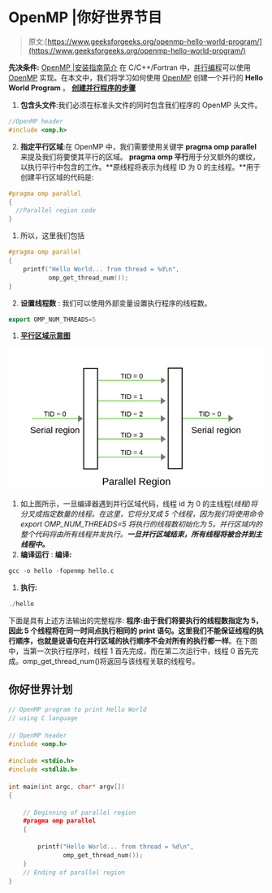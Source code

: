 # OpenMP |你好世界节目

> 原文:[https://www.geeksforgeeks.org/openmp-hello-world-program/](https://www.geeksforgeeks.org/openmp-hello-world-program/)

**先决条件:** [OpenMP |安装指南简介](https://www.geeksforgeeks.org/openmp-introduction-with-installation-guide/)
在 C/C++/Fortran 中，[并行编程](https://www.geeksforgeeks.org/introduction-to-parallel-computing/)可以使用 [OpenMP](https://www.geeksforgeeks.org/openmp-introduction-with-installation-guide/) 实现。在本文中，我们将学习如何使用 [OpenMP](https://www.geeksforgeeks.org/openmp-introduction-with-installation-guide/) 创建一个并行的 **Hello World Program** 。
**<u>创建并行程序的步骤</u>**

1.  **包含头文件**:我们必须在标准头文件的同时包含我们程序的 OpenMP 头文件。

```cpp
//OpenMP header
#include <omp.h>
```

2.  **指定平行区域**:在 OpenMP 中，我们需要使用关键字 **pragma omp parallel** 来提及我们将要使其平行的区域。 **pragma omp 平行**用于分叉额外的螺纹，以执行平行中包含的工作。**原线程将表示为线程 ID 为 0 的主线程。**用于创建平行区域的代码是:

```cpp
#pragma omp parallel
{
  //Parallel region code 
} 
```

1.  所以，这里我们包括

```cpp
#pragma omp parallel                   
{
    printf("Hello World... from thread = %d\n", 
           omp_get_thread_num());
}  
```

2.  **设置线程数** :
    我们可以使用外部变量设置执行程序的线程数。

```cpp
export OMP_NUM_THREADS=5
```

1.  **<u>平行区域示意图</u>**

![Parallel region for 5 threads](img/74936b204d7c73d487175e012ea238e7.png)

1.  如上图所示，一旦编译器遇到并行区域代码，线程 id 为 0 的主线程(*线程)将分叉成指定数量的线程。在这里，它将分叉成 5 个线程，因为我们将使用命令 export OMP_NUM_THREADS=5 将执行的线程数初始化为 5。并行区域内的整个代码将由所有线程并发执行。**一旦并行区域结束，所有线程将被合并到主线程中。*** 
2.  **编译运行** :
    **编译:**

```cpp
gcc -o hello -fopenmp hello.c
```

1.  **执行:**

```cpp
./hello
```

下面是具有上述方法输出的完整程序:
**程序:**由于我们将要执行的线程数指定为 5，因此 5 个线程将在同一时间点执行相同的 print 语句。这里我们不能保证线程的执行顺序，也就是说**语句在并行区域的执行顺序不会对所有的执行都一样**。在下图中，当第一次执行程序时，线程 1 首先完成，而在第二次运行中，线程 0 首先完成。omp_get_thread_num()将返回与该线程关联的线程号。

## 你好世界计划

```cpp
// OpenMP program to print Hello World
// using C language

// OpenMP header
#include <omp.h>

#include <stdio.h>
#include <stdlib.h>

int main(int argc, char* argv[])
{

    // Beginning of parallel region
    #pragma omp parallel
    {

        printf("Hello World... from thread = %d\n",
               omp_get_thread_num());
    }
    // Ending of parallel region
}
```